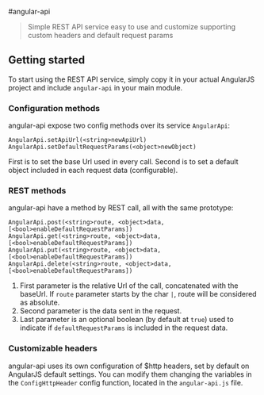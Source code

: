 #angular-api
> Simple REST API service easy to use and customize supporting custom headers and default request params


## Getting started
To start using the REST API service, simply copy it in your actual AngularJS project and include
`angular-api` in your main module.

### Configuration methods
angular-api expose two config methods over its service `AngularApi`:
```
AngularApi.setApiUrl(<string>newApiUrl)
AngularApi.setDefaultRequestParams(<object>newObject)
```
First is to set the base Url used in every call. Second is to set a default object included in each request data (configurable).


### REST methods
angular-api have a method by REST call, all with the same prototype:
```
AngularApi.post(<string>route, <object>data, [<bool>enableDefaultRequestParams])
AngularApi.get(<string>route, <object>data, [<bool>enableDefaultRequestParams])
AngularApi.put(<string>route, <object>data, [<bool>enableDefaultRequestParams])
AngularApi.delete(<string>route, <object>data, [<bool>enableDefaultRequestParams])
```
1. First parameter is the relative Url of the call, concatenated with the baseUrl. If `route` parameter starts by the char `|`, route will be considered as absolute.
2. Second parameter is the data sent in the request.
3. Last parameter is an optional boolean (by default at `true`) used to indicate if `defaultRequestParams` is included in the request data.

### Customizable headers
angular-api uses its own configuration of $http headers, set by default on AngularJS default settings. You can modify them changing the variables in the `ConfigHttpHeader` config function, located in the `angular-api.js` file.
